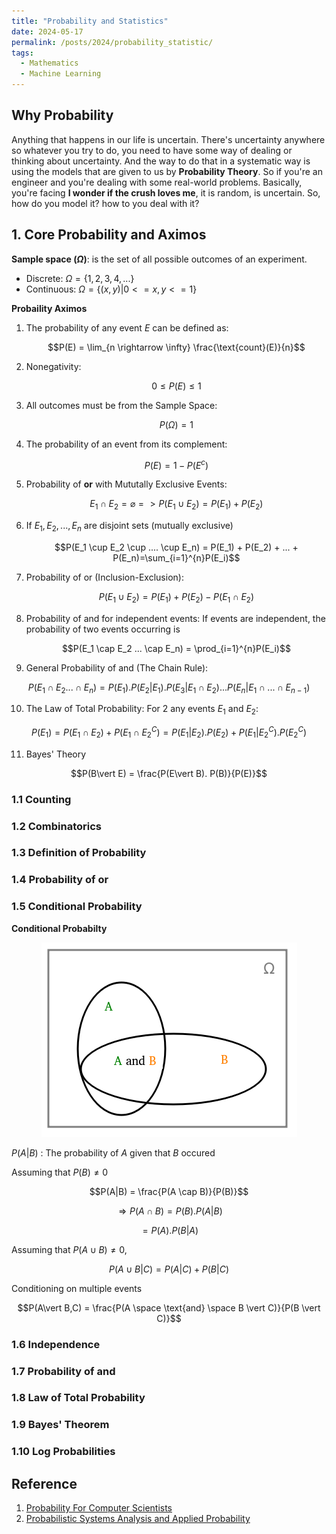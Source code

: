 ```yaml
---
title: "Probability and Statistics"
date: 2024-05-17
permalink: /posts/2024/probability_statistic/
tags:
  - Mathematics
  - Machine Learning
---
```


<head>
    <style type="text/css">
        figure{text-align: center;}
        math{text-align: center;}
    </style>
</head>


## Why Probability

Anything that happens in our life is uncertain. There's uncertainty anywhere so whatever you try to do, you need to have some way of dealing or thinking about uncertainty. And the way to do that in a systematic way is using the models that are given to us by **Probability Theory**. So if you're an engineer and you're dealing with some real-world problems. Basically, you're facing **I wonder if the crush loves me**, it is random, is uncertain. So, how do you model it? how to you deal with it?

## 1. Core Probability and Aximos

**Sample space ($\Omega$)**: is the set of all possible outcomes of an experiment.
+ Discrete: $\Omega = \lbrace 1, 2, 3, 4, ... \rbrace$
+ Continuous: $\Omega = \lbrace(x, y)\vert 0 <= x, y <= 1 \rbrace$

**Probaility Aximos**

1. The probability of any event $E$ can be defined as: 
   
   $$P(E) = \lim_{n \rightarrow \infty} \frac{\text{count}(E)}{n}$$

2. Nonegativity: 
   
   $$0 \leq P(E) \leq 1$$

3. All outcomes must be from the Sample Space: 
   
   $$P(\Omega)=1$$

4. The probability of an event from its complement: 
   
   $$P(E) = 1 - P(E^c)$$

5. Probability of **or** with Mututally Exclusive Events: 
   
   $$E_1 \cap E_2 = \varnothing => P(E_1 \cup E_2)=P(E_1) + P(E_2)$$

6. If $E_1, E_2, ..., E_n$ are disjoint sets (mutually exclusive)
   
   $$P(E_1 \cup E_2 \cup .... \cup E_n) = P(E_1) + P(E_2) + ... + P(E_n)=\sum_{i=1}^{n}P(E_i)$$

7. Probability of or (Inclusion-Exclusion): 
   
   $$P(E_1 \cup E_2) = P(E_1) + P(E_2) - P(E_1 \cap E_2)$$

8. Probability of and for independent events: If events are independent, the probability of two events occurring is
   
   $$P(E_1 \cap E_2 ... \cap E_n) = \prod_{i=1}^{n}P(E_i)$$

9.  General Probability of and (The Chain Rule):
   
   $$P(E_1 \cap E_2 ... \cap E_n) = P(E_1). P(E_2 \vert E_1). P(E_3|E_1 \cap E_2) ... P(E_n|E_1\cap ... \cap E_{n-1})$$

10. The Law of Total Probability: For 2 any events $E_1$ and $E_2$:
   
   $$P(E_1) = P(E_1 \cap E_2) + P(E_1 \cap E_2^C)=P(E_1|E_2).P(E_2) + P(E_1|E_2^C).P(E_2^C)$$

11. Bayes' Theory
   
   $$P(B\vert E) = \frac{P(E\vert B). P(B)}{P(E)}$$


### 1.1 Counting

### 1.2 Combinatorics

### 1.3 Definition of Probability

### 1.4 Probability of or

### 1.5 Conditional Probability

**Conditional Probabilty**

<p style="text-align:center;">
  <img src="/images/posts/2024-05-17-probability-statistic/conditional_prob.png">
</p>

$P(A\vert B)$ : The probability of $A$ given that $B$ occured

Assuming that $P(B) \neq 0$

$$P(A|B) = \frac{P(A \cap B)}{P(B)}$$

$$\Rightarrow P(A \cap B) = P(B). P(A|B)$$

$$=P(A). P(B|A)$$

Assuming that $P(A \cup B) \neq 0$,

$$P(A \cup B | C) = P(A|C) + P(B|C)$$


Conditioning on multiple events

$$P(A\vert B,C) = \frac{P(A \space \text{and} \space B \vert C)}{P(B \vert C)}$$

### 1.6 Independence

### 1.7 Probability of and

### 1.8 Law of Total Probability

### 1.9 Bayes' Theorem

### 1.10 Log Probabilities


## Reference

1. [Probability For Computer Scientists](https://chrispiech.github.io/probabilityForComputerScientists/en/index.html)
2. [Probabilistic Systems Analysis and Applied Probability](https://www.youtube.com/playlist?list=PLUl4u3cNGP61MdtwGTqZA0MreSaDybji8)